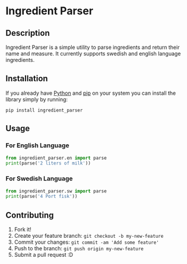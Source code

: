 # Ingredient Parser

## Description

Ingredient Parser is a simple utility to parse ingredients and return their name and measure. It currently supports swedish and english language ingredients.

## Installation

If you already have [Python](http://www.python.org/) and [pip](http://www.pip-installer.org/) on your system you can install the library simply by running:

    pip install ingredient_parser

## Usage

### For English Language
```python
from ingredient_parser.en import parse
print(parse('2 liters of milk'))
```

### For Swedish Language
```python
from ingredient_parser.sw import parse
print(parse('4 Port fisk'))
```

## Contributing

1. Fork it!
2. Create your feature branch: `git checkout -b my-new-feature`
3. Commit your changes: `git commit -am 'Add some feature'`
4. Push to the branch: `git push origin my-new-feature`
5. Submit a pull request :D


